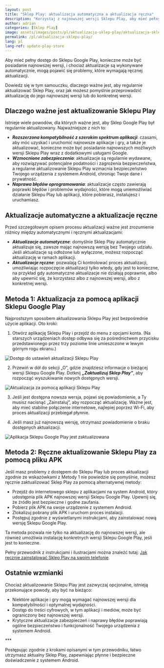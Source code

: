 ```yaml
---
layout: post
title: "Sklep Play: aktualizacja automatyczna a aktualizacja ręczna"
description: "Korzystaj z najnowszej wersji Sklepu Play, aby mieć pełny dostęp do istniejącej zawartości. Dowiedz się, jak zaktualizować automatycznie i ręcznie."
author: adrian
categories: [Sklep Play]
image: assets/images/posts/pl/aktualizacja-sklep-play/aktualizacja-sklep-play_featured.png
permalink: /pl/aktualizacja-sklepu-play/
lang: pl
lang-ref: update-play-store
---
```


Aby mieć pełny dostęp do Sklepu Google Play, konieczne może być posiadanie najnowszej wersji, i chociaż aktualizacje są wykonywane automatycznie, mogą pojawić się problemy, które wymagają ręcznej aktualizacji.

Dowiedz się w tym samouczku, dlaczego ważne jest, aby regularnie aktualizować Sklep Play, oraz jak możesz pomyślnie przeprowadzić aktualizację do jego najnowszej wersji lub do konkretnej wersji.

## Dlaczego ważne jest aktualizowanie Sklepu Play

Istnieje wiele powodów, dla których ważne jest, aby Sklep Google Play był regularnie aktualizowany. Najważniejsze z nich to:
- ***Rozszerzona kompatybilność z szerokim spektrum aplikacji***: czasami, aby móc uzyskać i uruchomić najnowsze aplikacje i gry, a także je aktualizować, konieczne może być posiadanie najnowszych możliwych wersji Sklepu Play wraz z dodatkowymi usługami Google.
- ***Wzmocnione zabezpieczenia***: aktualizacje są regularnie wydawane, aby rozwiązywać potencjalne podatności i zagrożenia bezpieczeństwa, a regularne aktualizowanie Sklepu Play wzmacnia bezpieczeństwo Twojego urządzenia z systemem Android, chroniąc Twoje dane i prywatność.
- ***Naprawa błędów oprogramowania***: aktualizacje często zawierają poprawki błędów i problemów wydajności, które mogą uniemożliwiać działanie Sklepu Play lub aplikacji, które pobierasz, instalujesz i uruchamiasz.

## Aktualizacje automatyczne a aktualizacje ręczne

Przed szczegółowym opisem procesu aktualizacji ważne jest zrozumienie różnicy między automatycznymi i ręcznymi aktualizacjami:
- ***Aktualizacje automatyczne***: domyślnie Sklep Play automatycznie aktualizuje się, zawsze mając najnowszą wersję bez Twojego udziału. Jeśli aktualizacje są odłożone lub wyłączone, możesz rozpocząć aktualizację w ramach aplikacji.
- ***Aktualizacje ręczne***: pozwalają Ci kontrolować proces aktualizacji, umożliwiając rozpoczęcie aktualizacji tylko wtedy, gdy jest to konieczne, na przykład gdy automatyczne aktualizacje nie działają poprawnie, albo aby upewnić się, że korzystasz albo z najnowszej wersji, albo z konkretnej wersji.

## Metoda 1: Aktualizacja za pomocą aplikacji Sklepu Google Play

Najprostszym sposobem aktualizowania Sklepu Play jest bezpośrednie użycie aplikacji. Oto kroki:

1. Otwórz aplikację Sklepu Play i przejdź do menu z opcjami konta. (Na starszych urządzeniach dostęp odbywa się za pośrednictwem przycisku przedstawionego przez trzy poziome linie umieszczone w lewym górnym rogu ekranu.)
<img alt="Dostęp do ustawień aktualizacji Sklepu Play" title="Dostęp do ustawień aktualizacji Sklepu Play" loading="lazy" class="article-image medium-width-img" src="{{site.baseurl}}/assets/images/posts/pl/aktualizacja-sklep-play/ustawienia-aktualizacji-dostepu-do-sklepu-play.jpg">

2. Przewiń w dół do sekcji „O”, gdzie znajdziesz informacje o bieżącej wersji Sklepu Google Play. Dotknij ***„Zaktualizuj Sklep Play”***, aby rozpocząć wyszukiwanie nowych dostępnych wersji.
<img alt="Aktualizacja za pomocą aplikacji Sklepu Play" title="Aktualizacja za pomocą aplikacji Sklepu Play" loading="lazy" class="article-image medium-width-img" src="{{site.baseurl}}/assets/images/posts/pl/aktualizacja-sklep-play/aktualizacja-sklepu-play.jpg">

3. Jeśli jest dostępna nowsza wersja, pojawi się powiadomienie, a Ty musisz nacisnąć „Zainstaluj”, aby rozpocząć aktualizację. Ważne jest, aby mieć stabilne połączenie internetowe, najlepiej poprzez Wi-Fi, aby proces aktualizacji przebiegał płynnie.

4. Jeśli masz już najnowszą wersję, otrzymasz powiadomienie o braku dostępnych aktualizacji.
<img alt="Aplikacja Sklepu Google Play jest zaktualizowana" title="Aplikacja Sklepu Google Play jest zaktualizowana" loading="lazy" class="article-image medium-width-img" src="{{site.baseurl}}/assets/images/posts/pl/aktualizacja-sklep-play/aplikacja-sklepu-play-jest-aktualizowana.jpg.jpg">

## Metoda 2: Ręczne aktualizowanie Sklepu Play za pomocą pliku APK

Jeśli masz problemy z dostępem do Sklepu Play lub proces aktualizacji zgodnie ze wskazówkami z Metody 1 nie powiedzie się pomyślnie, możesz ręcznie zaktualizować Sklep Play za pomocą alternatywnej metody:
- Przejdź do internetowego sklepu z aplikacjami na system Android, który udostępnia plik APK najnowszej wersji Sklepu Google Play. Upewnij się, że źródło jest bezpieczne i godne zaufania.
- Pobierz plik APK na swoje urządzenie z systemem Android.
- Zlokalizuj pobrany plik APK i uruchom proces instalacji.
- Postępuj zgodnie z wyświetlanymi instrukcjami, aby zainstalować nową wersję Sklepu Google Play.

Ta metoda pozwala nie tylko na aktualizację do najnowszej wersji, ale również umożliwia instalację konkretnych wersji Sklepu Google Play, jeśli jest to konieczne.

Pełny przewodnik z instrukcjami i ilustracjami można znaleźć tutaj: [Jak ręcznie zainstalować Sklep Play na swoim telefonie]({{site.baseurl}}/pl/pobierz-i-zainstaluj-sklep-play/).

## Ostatnie wzmianki

Chociaż aktualizowanie Sklepu Play jest zazwyczaj opcjonalne, istnieją przekonujące powody, aby być na bieżąco:
- Niektóre aplikacje i gry mogą wymagać najnowszej wersji dla kompatybilności i optymalnej wydajności.
- Dostęp do treści cyfrowych, w tym aplikacji i mediów, może być ograniczony bez najnowszej wersji.
- Krytyczne aktualizacje zabezpieczeń i naprawy błędów poprawiają ogólne bezpieczeństwo i funkcjonalność Twojego urządzenia z systemem Android.

<div class="post-bottom-stars">***</div>

Postępując zgodnie z krokami opisanymi w tym przewodniku, łatwo utrzymasz aktualny Sklep Play, zapewniając płynne i bezpieczne doświadczenie z systemem Android.
